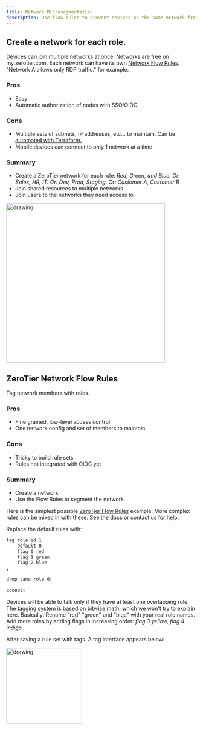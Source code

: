 ```yaml
---
title: Network Microsegmentation
description: Use flow rules to prevent devices on the same network from communicating
---
```


##  Create a network for each role.

Devices can join multiple networks at once. Networks are free on my.zerotier.com. Each network can have its own [Network Flow Rules](rules). "Network A allows only RDP traffic." for example.

### Pros

- Easy
- Automatic authorization of nodes with SSO/OIDC

### Cons

- Multiple sets of subnets, IP addresses, etc… to maintain. Can be [automated with Terraform.](terraform#network-segmentation)
- Mobile devices can connect to only 1 network at a time

### Summary

- Create a ZeroTier network for each role: _Red, Green, and Blue. Or: Sales, HR, IT. Or: Dev, Prod, Staging_. Or: _Customer A_, _Customer B_
- Join shared resources to multiple networks
- Join users to the networks they need access to

<img src="/img/microsegmentation-network-list.png" alt="drawing" width="420"/>

## ZeroTier Network Flow Rules

Tag network members with roles.

### Pros

- Fine grained, low-level access control
- One network config and set of members to maintain

### Cons

- Tricky to build rule sets
- Rules not integrated with OIDC yet

### Summary

- Create a network
- Use the Flow Rules to segment the network

Here is the simplest possible [ZeroTier Flow Rules](rules) example.
More complex rules can be mixed in with these. See the docs or contact us for help.

Replace the default rules with:

```sh
tag role id 1
    default 0
    flag 0 red
    flag 1 green
    flag 2 blue
;

drop tand role 0;

accept;
```

Devices will be able to talk only if they have at least one overlapping role. The tagging system is based on bitwise math, which we won't try to explain here.
Basically: Rename "red" "green" and "blue" with your real role names. Add more roles by adding flags in increasing order: _flag 3 yellow, flag 4 indigo_

After saving a rule set with tags. A tag interface appears below:

<img src="/img/microsegmentation-tags-matrix.png" alt="drawing" width="200"/>
